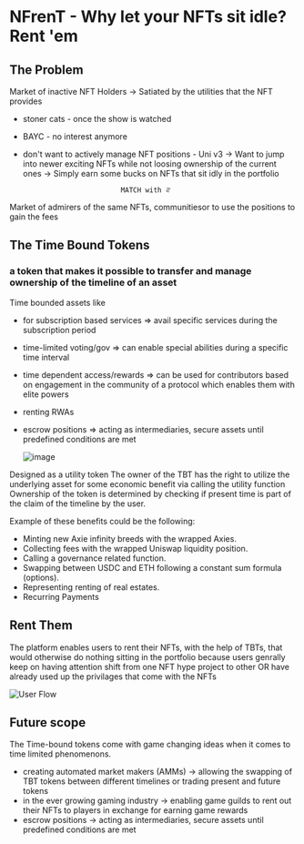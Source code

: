 # NFrenT - Why let your NFTs sit idle? Rent 'em
## The Problem
Market of inactive NFT Holders
-> Satiated by the utilities that the NFT provides
  - stoner cats - once the show is watched
  - BAYC - no interest anymore
  - don't want to actively manage NFT positions - Uni v3
-> Want to jump into newer exciting NFTs while not loosing ownership of the current ones
-> Simply earn some bucks on NFTs that sit idly in the portfolio

                                MATCH with ⥯

Market of admirers of the same NFTs, communitiesor to use the positions to gain the fees

## The Time Bound Tokens
### a token that makes it possible to transfer and manage ownership of the timeline of an asset
Time bounded assets like
- for subscription based services => avail specific services during the subscription period
- time-limited voting/gov => can enable special abilities during a specific time interval
- time dependent access/rewards => can be used for contributors based on engagement in the community of a protocol which enables them with elite powers
- renting RWAs
- escrow positions => acting as intermediaries, secure assets until predefined conditions are met

  ![image](https://github.com/aditya-gite-04/NFrenT/assets/55936621/a619d171-43b5-4283-98c2-1f5ff24838e1)

Designed as a utility token
The owner of the TBT has the right to utilize the underlying asset for some economic benefit via calling the utility function
Ownership of the token is determined by checking if present time is part of the claim of the timeline by the user.

Example of these benefits could be the following:
- Minting new Axie infinity breeds with the wrapped Axies.
- Collecting fees with the wrapped Uniswap liquidity position.
- Calling a governance related function.
- Swapping between USDC and ETH following a constant sum formula (options).
- Representing renting of real estates.
- Recurring Payments

## Rent Them

The platform enables users to rent their NFTs, with the help of TBTs, that would otherwise do nothing sitting in the portfolio
because users genrally keep on having attention shift from one NFT hype project to other OR have already used up the privilages that come with the NFTs

![User Flow](https://github.com/aditya-gite-04/NFrenT/assets/55936621/740340eb-b366-49ca-8d22-be276d80ba81)

## Future scope

The Time-bound tokens come with game changing ideas when it comes to time limited phenomenons.
- creating automated market makers (AMMs) -> allowing the swapping of TBT tokens between different timelines or trading present and future tokens
- in the ever growing gaming industry -> enabling game guilds to rent out their NFTs to players in exchange for earning game rewards
- escrow positions -> acting as intermediaries, secure assets until predefined conditions are met




